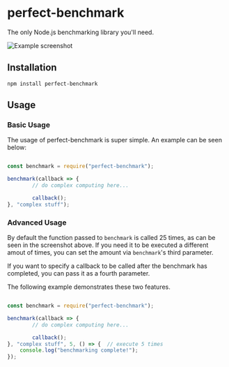 # perfect-benchmark
The only Node.js benchmarking library you'll need.

![Example screenshot](https://adrianwirth.com/benchmark.png)

## Installation

`npm install perfect-benchmark`

## Usage

### Basic Usage

The usage of perfect-benchmark is super simple. An example can be seen below:

```javascript

const benchmark = require("perfect-benchmark");

benchmark(callback => {
        // do complex computing here...

        callback();
}, "complex stuff");
```

### Advanced Usage

By default the function passed to `benchmark` is called 25 times, as can be seen in the screenshot above. If you need it to be executed a different amout of times, you can set the amount via `benchmark`'s third parameter.

If you want to specify a callback to be called after the benchmark has completed, you can pass it as a fourth parameter.

The following example demonstrates these two features.

```javascript

const benchmark = require("perfect-benchmark");

benchmark(callback => {
        // do complex computing here...

        callback();
}, "complex stuff", 5, () => {  // execute 5 times
    console.log("benchmarking complete!");
});
```

